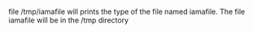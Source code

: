 file /tmp/iamafile will prints the type of the file named iamafile. The file iamafile will be in the /tmp directory
